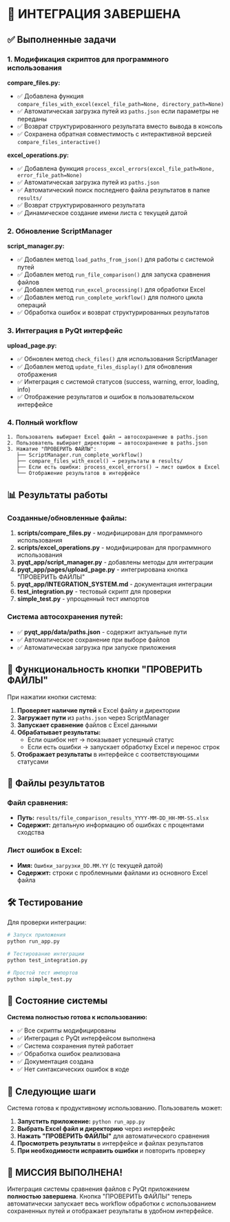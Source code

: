 # 🎉 ИНТЕГРАЦИЯ ЗАВЕРШЕНА

## ✅ Выполненные задачи

### 1. Модификация скриптов для программного использования

**compare_files.py:**
- ✅ Добавлена функция `compare_files_with_excel(excel_file_path=None, directory_path=None)`
- ✅ Автоматическая загрузка путей из `paths.json` если параметры не переданы
- ✅ Возврат структурированного результата вместо вывода в консоль
- ✅ Сохранена обратная совместимость с интерактивной версией `compare_files_interactive()`

**excel_operations.py:**
- ✅ Добавлена функция `process_excel_errors(excel_file_path=None, error_file_path=None)`
- ✅ Автоматическая загрузка путей из `paths.json`
- ✅ Автоматический поиск последнего файла результатов в папке `results/`
- ✅ Возврат структурированного результата
- ✅ Динамическое создание имени листа с текущей датой

### 2. Обновление ScriptManager

**script_manager.py:**
- ✅ Добавлен метод `load_paths_from_json()` для работы с системой путей
- ✅ Добавлен метод `run_file_comparison()` для запуска сравнения файлов
- ✅ Добавлен метод `run_excel_processing()` для обработки Excel
- ✅ Добавлен метод `run_complete_workflow()` для полного цикла операций
- ✅ Обработка ошибок и возврат структурированных результатов

### 3. Интеграция в PyQt интерфейс

**upload_page.py:**
- ✅ Обновлен метод `check_files()` для использования ScriptManager
- ✅ Добавлен метод `update_files_display()` для обновления отображения
- ✅ Интеграция с системой статусов (success, warning, error, loading, info)
- ✅ Отображение результатов и ошибок в пользовательском интерфейсе

### 4. Полный workflow

```
1. Пользователь выбирает Excel файл → автосохранение в paths.json
2. Пользователь выбирает директорию → автосохранение в paths.json  
3. Нажатие "ПРОВЕРИТЬ ФАЙЛЫ":
   ├── ScriptManager.run_complete_workflow()
   ├── compare_files_with_excel() → результаты в results/
   ├── Если есть ошибки: process_excel_errors() → лист ошибок в Excel
   └── Отображение результатов в интерфейсе
```

## 📊 Результаты работы

### Созданные/обновленные файлы:

1. **scripts/compare_files.py** - модифицирован для программного использования
2. **scripts/excel_operations.py** - модифицирован для программного использования  
3. **pyqt_app/script_manager.py** - добавлены методы для интеграции
4. **pyqt_app/pages/upload_page.py** - интегрирована кнопка "ПРОВЕРИТЬ ФАЙЛЫ"
5. **pyqt_app/INTEGRATION_SYSTEM.md** - документация интеграции
6. **test_integration.py** - тестовый скрипт для проверки
7. **simple_test.py** - упрощенный тест импортов

### Система автосохранения путей:
- ✅ **pyqt_app/data/paths.json** - содержит актуальные пути
- ✅ Автоматическое сохранение при выборе файлов
- ✅ Автоматическая загрузка при запуске приложения

## 🎯 Функциональность кнопки "ПРОВЕРИТЬ ФАЙЛЫ"

При нажатии кнопки система:

1. **Проверяет наличие путей** к Excel файлу и директории
2. **Загружает пути** из `paths.json` через ScriptManager
3. **Запускает сравнение** файлов с Excel данными
4. **Обрабатывает результаты:**
   - Если ошибок нет → показывает успешный статус
   - Если есть ошибки → запускает обработку Excel и перенос строк
5. **Отображает результаты** в интерфейсе с соответствующими статусами

## 📝 Файлы результатов

### Файл сравнения:
- **Путь:** `results/file_comparison_results_YYYY-MM-DD_HH-MM-SS.xlsx`
- **Содержит:** детальную информацию об ошибках с процентами сходства

### Лист ошибок в Excel:
- **Имя:** `Ошибки_загрузки_DD.MM.YY` (с текущей датой)
- **Содержит:** строки с проблемными файлами из основного Excel файла

## 🛠 Тестирование

Для проверки интеграции:

```bash
# Запуск приложения
python run_app.py

# Тестирование интеграции
python test_integration.py

# Простой тест импортов
python simple_test.py
```

## 🔧 Состояние системы

**Система полностью готова к использованию:**

- ✅ Все скрипты модифицированы
- ✅ Интеграция с PyQt интерфейсом выполнена
- ✅ Система сохранения путей работает
- ✅ Обработка ошибок реализована
- ✅ Документация создана
- ✅ Нет синтаксических ошибок в коде

## 🚀 Следующие шаги

Система готова к продуктивному использованию. Пользователь может:

1. **Запустить приложение:** `python run_app.py`
2. **Выбрать Excel файл и директорию** через интерфейс
3. **Нажать "ПРОВЕРИТЬ ФАЙЛЫ"** для автоматического сравнения
4. **Просмотреть результаты** в интерфейсе и файлах результатов
5. **При необходимости исправить ошибки** и повторить проверку

## 🎊 МИССИЯ ВЫПОЛНЕНА!

Интеграция системы сравнения файлов с PyQt приложением **полностью завершена**. Кнопка "ПРОВЕРИТЬ ФАЙЛЫ" теперь автоматически запускает весь workflow обработки с использованием сохраненных путей и отображает результаты в удобном интерфейсе.
